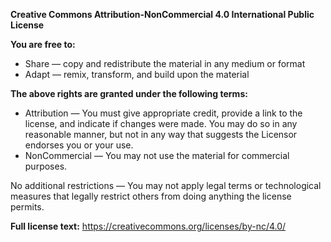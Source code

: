 **Creative Commons Attribution-NonCommercial 4.0 International Public License**

**You are free to:**

- Share — copy and redistribute the material in any medium or format
- Adapt — remix, transform, and build upon the material

**The above rights are granted under the following terms:**

- Attribution — You must give appropriate credit, provide a link to the license, and indicate if changes were made. You may do so in any reasonable manner, but not in any way that suggests the Licensor endorses you or your use.
- NonCommercial — You may not use the material for commercial purposes.

No additional restrictions — You may not apply legal terms or technological measures that legally restrict others from doing anything the license permits.

**Full license text:** https://creativecommons.org/licenses/by-nc/4.0/